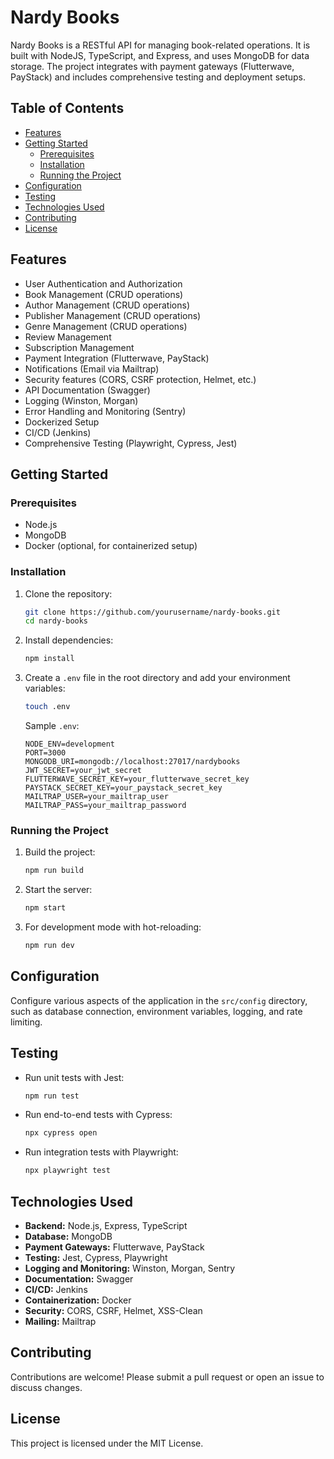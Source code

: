 # Nardy Books

Nardy Books is a RESTful API for managing book-related operations. It is built with NodeJS, TypeScript, and Express, and uses MongoDB for data storage. The project integrates with payment gateways (Flutterwave, PayStack) and includes comprehensive testing and deployment setups.

## Table of Contents

- [Features](#features)
- [Getting Started](#getting-started)
  - [Prerequisites](#prerequisites)
  - [Installation](#installation)
  - [Running the Project](#running-the-project)
- [Configuration](#configuration)
- [Testing](#testing)
- [Technologies Used](#technologies-used)
- [Contributing](#contributing)
- [License](#license)

## Features

- User Authentication and Authorization
- Book Management (CRUD operations)
- Author Management (CRUD operations)
- Publisher Management (CRUD operations)
- Genre Management (CRUD operations)
- Review Management
- Subscription Management
- Payment Integration (Flutterwave, PayStack)
- Notifications (Email via Mailtrap)
- Security features (CORS, CSRF protection, Helmet, etc.)
- API Documentation (Swagger)
- Logging (Winston, Morgan)
- Error Handling and Monitoring (Sentry)
- Dockerized Setup
- CI/CD (Jenkins)
- Comprehensive Testing (Playwright, Cypress, Jest)

## Getting Started

### Prerequisites

- Node.js
- MongoDB
- Docker (optional, for containerized setup)

### Installation

1. Clone the repository:
    ```bash
    git clone https://github.com/yourusername/nardy-books.git
    cd nardy-books
    ```

2. Install dependencies:
    ```bash
    npm install
    ```

3. Create a `.env` file in the root directory and add your environment variables:
    ```bash
    touch .env
    ```

    Sample `.env`:
    ```
    NODE_ENV=development
    PORT=3000
    MONGODB_URI=mongodb://localhost:27017/nardybooks
    JWT_SECRET=your_jwt_secret
    FLUTTERWAVE_SECRET_KEY=your_flutterwave_secret_key
    PAYSTACK_SECRET_KEY=your_paystack_secret_key
    MAILTRAP_USER=your_mailtrap_user
    MAILTRAP_PASS=your_mailtrap_password
    ```

### Running the Project

1. Build the project:
    ```bash
    npm run build
    ```

2. Start the server:
    ```bash
    npm start
    ```

3. For development mode with hot-reloading:
    ```bash
    npm run dev
    ```

## Configuration

Configure various aspects of the application in the `src/config` directory, such as database connection, environment variables, logging, and rate limiting.

## Testing

- Run unit tests with Jest:
    ```bash
    npm run test
    ```

- Run end-to-end tests with Cypress:
    ```bash
    npx cypress open
    ```

- Run integration tests with Playwright:
    ```bash
    npx playwright test
    ```

## Technologies Used

- **Backend:** Node.js, Express, TypeScript
- **Database:** MongoDB
- **Payment Gateways:** Flutterwave, PayStack
- **Testing:** Jest, Cypress, Playwright
- **Logging and Monitoring:** Winston, Morgan, Sentry
- **Documentation:** Swagger
- **CI/CD:** Jenkins
- **Containerization:** Docker
- **Security:** CORS, CSRF, Helmet, XSS-Clean
- **Mailing:** Mailtrap

## Contributing

Contributions are welcome! Please submit a pull request or open an issue to discuss changes.

## License

This project is licensed under the MIT License.
